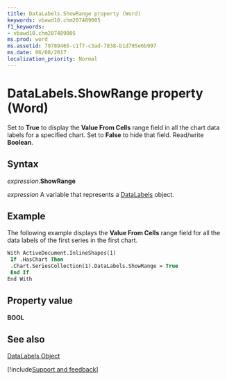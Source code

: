 ```yaml
---
title: DataLabels.ShowRange property (Word)
keywords: vbawd10.chm207489005
f1_keywords:
- vbawd10.chm207489005
ms.prod: word
ms.assetid: 79789465-c1f7-c3ad-7838-b1d795e6b997
ms.date: 06/08/2017
localization_priority: Normal
---
```



# DataLabels.ShowRange property (Word)

Set to  **True** to display the **Value From Cells** range field in all the chart data labels for a specified chart. Set to **False** to hide that field. Read/write **Boolean**.


## Syntax

_expression_.**ShowRange**

 _expression_ A variable that represents a [DataLabels](./Word.DataLabels.md) object.


## Example

The following example displays the  **Value From Cells** range field for all the data labels of the first series in the first chart.


```vb
With ActiveDocument.InlineShapes(1) 
 If .HasChart Then 
 .Chart.SeriesCollection(1).DataLabels.ShowRange = True 
 End If 
End With
```


## Property value

 **BOOL**


## See also


[DataLabels Object](Word.DataLabels.md)

[!include[Support and feedback](~/includes/feedback-boilerplate.md)]